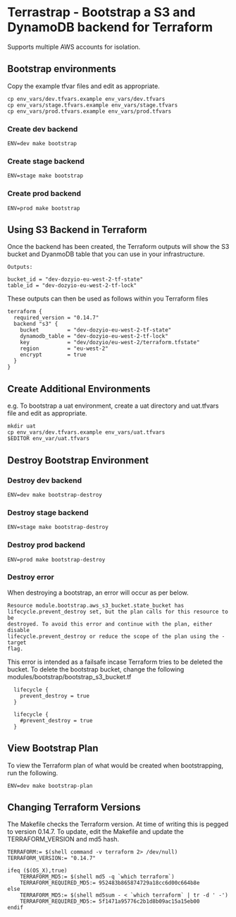 # Terrastrap - Bootstrap a S3 and DynamoDB backend for Terraform

Supports multiple AWS accounts for isolation.

## Bootstrap environments

Copy the example tfvar files and edit as appropriate.

```
cp env_vars/dev.tfvars.example env_vars/dev.tfvars
cp env_vars/stage.tfvars.example env_vars/stage.tfvars
cp env_vars/prod.tfvars.example env_vars/prod.tfvars
```

### Create dev backend
```
ENV=dev make bootstrap
```

### Create stage backend
```
ENV=stage make bootstrap
```

### Create prod backend
```
ENV=prod make bootstrap
```

## Using S3 Backend in Terraform
Once the backend has been created, the Terraform outputs will show the S3 bucket
and DyanmoDB table that you can use in your infrastructure.
```
Outputs:

bucket_id = "dev-dozyio-eu-west-2-tf-state"
table_id = "dev-dozyio-eu-west-2-tf-lock"
```

These outputs can then be used as follows within you Terraform files
```
terraform {
  required_version = "0.14.7"
  backend "s3" {
    bucket         = "dev-dozyio-eu-west-2-tf-state"
    dynamodb_table = "dev-dozyio-eu-west-2-tf-lock"
    key            = "dev/dozyio/eu-west-2/terraform.tfstate"
    region         = "eu-west-2"
    encrypt        = true
  }
}
```


## Create Additional Environments

e.g. To bootstrap a uat environment, create a uat directory and uat.tfvars file
and edit as appropriate.
```
mkdir uat
cp env_vars/dev.tfvars.example env_vars/uat.tfvars
$EDITOR env_var/uat.tfvars
```

## Destroy Bootstrap Environment

### Destroy dev backend
```
ENV=dev make bootstrap-destroy
```

### Destroy stage backend
```
ENV=stage make bootstrap-destroy
```

### Destroy prod backend
```
ENV=prod make bootstrap-destroy
```

### Destroy error

When destroying a bootstrap, an error will occur as per below.
```
Resource module.bootstrap.aws_s3_bucket.state_bucket has
lifecycle.prevent_destroy set, but the plan calls for this resource to be
destroyed. To avoid this error and continue with the plan, either disable
lifecycle.prevent_destroy or reduce the scope of the plan using the -target
flag.
```

This error is intended as a failsafe incase Terraform tries to be deleted the
bucket. To delete the bootstrap bucket, change the following
modules/bootstrap/bootstrap_s3_bucket.tf

```
  lifecycle {
    prevent_destroy = true
  }
```

```
  lifecycle {
    #prevent_destroy = true
  }
```

## View Bootstrap Plan

To view the Terraform plan of what would be created when bootstrapping, run the
following.

```
ENV=dev make bootstrap-plan
```

## Changing Terraform Versions

The Makefile checks the Terraform version. At time of writing this is pegged
to version 0.14.7. To update, edit the Makefile and update the
TERRAFORM_VERSION and md5 hash.

```
TERRAFORM:= $(shell command -v terraform 2> /dev/null)
TERRAFORM_VERSION:= "0.14.7"

ifeq ($(OS_X),true)
    TERRAFORM_MD5:= $(shell md5 -q `which terraform`)
    TERRAFORM_REQUIRED_MD5:= 952483b865874729a18cc6d00c664b8e
else
    TERRAFORM_MD5:= $(shell md5sum - < `which terraform` | tr -d ' -')
    TERRAFORM_REQUIRED_MD5:= 5f1471a95776c2b1d8b09ac15a15eb00
endif
```

